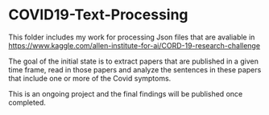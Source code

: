 # COVID19-Text-Processing

This folder includes my work for processing Json files that are avaliable in https://www.kaggle.com/allen-institute-for-ai/CORD-19-research-challenge

The goal of the initial state is to extract papers that are published in a given time frame, read in those papers and analyze the sentences in these papers that include one or more of the Covid symptoms.

This is an ongoing project and the final findings will be published once completed.
